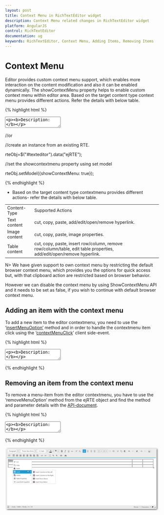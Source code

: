 ```yaml
---
layout: post
title: Context Menu in RichTextEditor widget
description: Context Menu related changes in RichTextEditor widget
platform: AngularJS
control: RichTextEditor
documentation: ug
keywords: RichTextEditor, Context Menu, Adding Items, Removing Items
---
```


# Context Menu 

Editor provides custom context menu support, which enables more interaction on the content modification and also it can be enabled dynamically. The showContextMenu property helps to enable custom context menu within editor area.
Based on the target content type context menu provides different actions. Refer the details with below table.

{% highlight html %}

<textarea id="texteditor" ej-rte e-showcontextmenu="true">
<p><b>Description:</b></p>
<p>
The Rich Text Editor (RTE) control is easy to render in the client side. Customers can easily edit the contents and get the HTML content for the displayed content. A rich text editor control provides users with a toolbar that helps them to apply rich text formats to the text entered in the text area.
</p>
</textarea>

//or

//create an instance from an existing RTE.

rteObj=$("#texteditor").data("ejRTE");

//set the showcontextmenu property using set model

rteObj.setModel({showContextMenu: true});

{% endhighlight %}

* Based on the target content type contextmenu provides different actions- refer the details with below table.

<table>
<tr>
<td>
Content-Type
</td>
<td>
Supported Actions 
</td>
</tr>
<tr>
<td>
Text content
</td>
<td>
cut, copy, paste, add/edit/open/remove hyperlink.
</td>
</tr>
<tr>
<td>
Image content
</td>
<td>
cut, copy, paste, image properties.
</td>
</tr>
<tr>
<td>
Table content
</td>
<td>
cut, copy, paste, insert row/column, remove row/column/table, edit table properties, add/edit/open/remove hyperlink.
</td>
</tr>
</table>

N> We have given support to own context menu by restricting the default browser context menu, which provides you the options for quick access but, with that clipboard action are restricted based on browser behavior. <BR>

However we can disable the context menu by using ShowContextMenu API and it needs to be set as false, if you wish to continue with default browser context menu.

## Adding an item with the context menu

  To add a new item to the editor contextmenu, you need to use the ‘[insertMenuOption’](http://help.syncfusion.com/api/js/ejrte#methods:insertMenuOption "") method and in order to handle the contextmenu item click using the ‘[contextMenuClick](http://help.syncfusion.com/api/js/ejrte#events:contextMenuClick "")’ client side-event.

{% highlight html %}

<textarea id="texteditor" ej-rte e-contextmenuclick="menuclick">
<p><b>Description:</b></p>
<p>
The Rich Text Editor (RTE) control is easy to render in the
client side. Customers can easily edit the contents and get the HTML content for
the displayed content. A rich text editor control provides users with a toolbar
that helps them to apply rich text formats to the text entered in the text
area.
</p>
</textarea>

<script>

angular.module('rteApp', ['ejangular'])
.controller('RTECtrl', function ($scope) {
        $scope.menuclick = function (args) {
        var rteeObj = $("#texteditor").data("ejRTE");// Inserts new item to the contextmenu 
        rteeObj.insertMenuOption({
                newItem: "Show Table Details",
                targetItem: "Table Properties",
                insertType: ("insertAfter"),
                menuType: { text: false, image: false, hyperlink: false, table: true },
                spriteCssClass: "e-rte-toolbar-icon tableProperties"
        });
        }
});

</script>
{% endhighlight %}


## Removing an item from the context menu

  To remove a menu-item from the editor contextmenu, you have to use the ‘removeMenuOption’ method from the ejRTE object and find the method and parameter details with the [API-document]("http://help.syncfusion.com/api/js/ejrte#methods:removeMenuOption").

{% highlight html %}

<textarea id="texteditor" ej-rte>
<p><b>Description:</b></p>
<p>
The Rich Text Editor (RTE) control is easy to render in the
client side. Customers can easily edit the contents and get the HTML content for
the displayed content. A rich text editor control provides users with a toolbar
that helps them to apply rich text formats to the text entered in the text
area. 
</p>
</textarea>

<script>

var rteeObj = $("#texteditor").data("ejRTE"); 
rteeObj.removeMenuOption("Table-Details");

</script> 

{% endhighlight %}

![](Working-with-Content_images/ContextMenu.png)